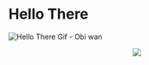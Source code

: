 # Hello There
![Hello There Gif - Obi wan](https://giphy.com/gifs/starwars-movie-star-wars-3ornk57KwDXf81rjWM)
<p align="center"><img src="https://i.giphy.com/RThN0hOS2GO4M.gif" /></p>
